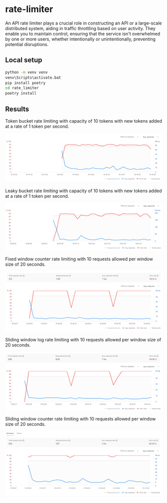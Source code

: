 # rate-limiter
An API rate limiter plays a crucial role in constructing an API or a large-scale distributed system, aiding in traffic throttling based on user activity. They enable you to maintain control, ensuring that the service isn't overwhelmed by one or more users, whether intentionally or unintentionally, preventing potential disruptions.


## Local setup

```sh
python -m venv venv
venv\Scripts\activate.bat
pip install poetry
cd rate_limiter
poetry install
```

## Results

Token bucket rate limiting with capacity of 10 tokens with new tokens added at a rate of 1 token per second.

![token_bucket_performance_testing](./screenshots/token_bucket.PNG)

Leaky bucket rate limiting with capacity of 10 tokens with new tokens added at a rate of 1 token per second.

![leaky_bucket_performance_testing](./screenshots/leaky_bucket.PNG)

Fixed window counter rate limiting with 10 requests allowed per window size of 20 seconds.

![fixed_window_counter_performance_testing](./screenshots/fixed_window_counter.PNG)

Sliding window log rate limiting with 10 requests allowed per window size of 20 seconds.

![sliding_window_log_performance_testing](./screenshots/sliding_window_log.PNG)

Sliding window counter rate limiting with 10 requests allowed per window size of 20 seconds.

![sliding_window_counter_performance_testing](./screenshots/sliding_window_counter.PNG)